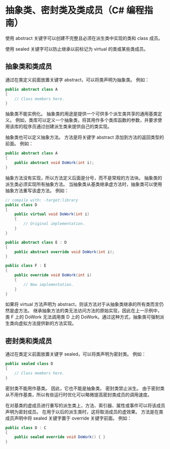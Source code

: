 # 抽象类、密封类及类成员（C# 编程指南）
使用 abstract 关键字可以创建不完整且必须在派生类中实现的类和 class 成员。

使用 sealed 关键字可以防止继承以前标记为 virtual 的类或某些类成员。

## 抽象类和类成员
通过在类定义前面放置关键字 abstract，可以将类声明为抽象类。 例如：

```csharp
public abstract class A
{
    // Class members here.
}
```
抽象类不能实例化。 抽象类的用途是提供一个可供多个派生类共享的通用基类定义。 例如，类库可以定义一个抽象类，将其用作多个类库函数的参数，并要求使用该库的程序员通过创建派生类来提供自己的类实现。

抽象类也可以定义抽象方法。 方法是将关键字 abstract 添加到方法的返回类型的前面。 例如：

```csharp
public abstract class A
{
    public abstract void DoWork(int i);
}
```
抽象方法没有实现，所以方法定义后面是分号，而不是常规的方法块。 抽象类的派生类必须实现所有抽象方法。 当抽象类从基类继承虚方法时，抽象类可以使用抽象方法重写该虚方法。 例如：

```csharp
// compile with: -target:library
public class D
{
    public virtual void DoWork(int i)
    {
        // Original implementation.
    }
}

public abstract class E : D
{
    public abstract override void DoWork(int i);
}

public class F : E
{
    public override void DoWork(int i)
    {
        // New implementation.
    }
}
```
如果将 virtual 方法声明为 abstract，则该方法对于从抽象类继承的所有类而言仍然是虚方法。 继承抽象方法的类无法访问方法的原始实现，因此在上一示例中，类 F 上的 DoWork 无法调用类 D 上的 DoWork。通过这种方式，抽象类可强制派生类向虚拟方法提供新的方法实现。

## 密封类和类成员
通过在类定义前面放置关键字 sealed，可以将类声明为密封类。 例如：

```csharp
public sealed class D
{
    // Class members here.
}
```

密封类不能用作基类。 因此，它也不能是抽象类。 密封类禁止派生。 由于密封类从不用作基类，所以有些运行时优化可以略微提高密封类成员的调用速度。

在对基类的虚成员进行重写的派生类上，方法、索引器、属性或事件可以将该成员声明为密封成员。 在用于以后的派生类时，这将取消成员的虚效果。 方法是在类成员声明中将 sealed 关键字置于 override 关键字前面。 例如：

```csharp
public class D : C
{
    public sealed override void DoWork() { }
}
```